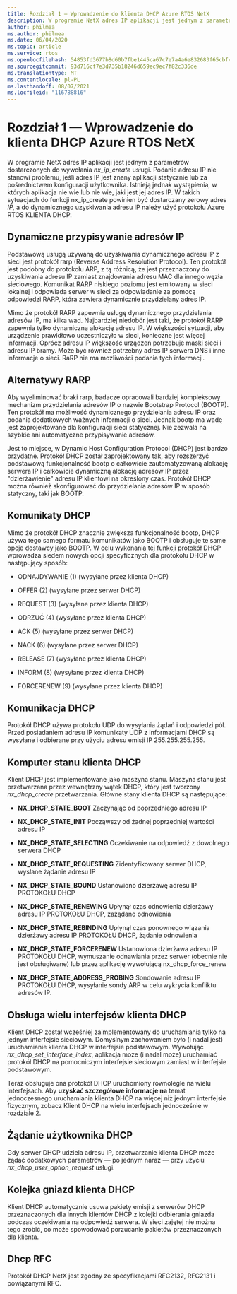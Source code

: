 ```yaml
---
title: Rozdział 1 — Wprowadzenie do klienta DHCP Azure RTOS NetX
description: W programie NetX adres IP aplikacji jest jednym z parametrów dostarczonych do wywołania nx_ip_create usługi.
author: philmea
ms.author: philmea
ms.date: 06/04/2020
ms.topic: article
ms.service: rtos
ms.openlocfilehash: 54853fd3677b8d60b7fbe1445ca67c7e7a4a6e832683f65cbfca86158cb7fbd3
ms.sourcegitcommit: 93d716cf7e3d735b18246d659ec9ec7f82c336de
ms.translationtype: MT
ms.contentlocale: pl-PL
ms.lasthandoff: 08/07/2021
ms.locfileid: "116788816"
---
```

# <a name="chapter-1---introduction-to-azure-rtos-netx-dhcp-client"></a>Rozdział 1 — Wprowadzenie do klienta DHCP Azure RTOS NetX

W programie NetX adres IP aplikacji jest jednym z parametrów dostarczonych do wywołania *nx_ip_create* usługi. Podanie adresu IP nie stanowi problemu, jeśli adres IP jest znany aplikacji statycznie lub za pośrednictwem konfiguracji użytkownika. Istnieją jednak wystąpienia, w których aplikacja nie wie lub nie wie, jaki jest jej adres IP. W takich sytuacjach do funkcji nx_ip_create powinien być dostarczany zerowy adres *IP,* a do dynamicznego uzyskiwania adresu IP należy użyć protokołu Azure RTOS KLIENTA DHCP.

## <a name="dynamic-ip-address-assignment"></a>Dynamiczne przypisywanie adresów IP

Podstawową usługą używaną do uzyskiwania dynamicznego adresu IP z sieci jest protokół rarp (Reverse Address Resolution Protocol). Ten protokół jest podobny do protokołu ARP, z tą różnicą, że jest przeznaczony do uzyskiwania adresu IP zamiast znajdowania adresu MAC dla innego węzła sieciowego. Komunikat RARP niskiego poziomu jest emitowany w sieci lokalnej i odpowiada serwer w sieci za odpowiadanie za pomocą odpowiedzi RARP, która zawiera dynamicznie przydzielany adres IP.

Mimo że protokół RARP zapewnia usługę dynamicznego przydzielania adresów IP, ma kilka wad. Najbardziej niedobór jest taki, że protokół RARP zapewnia tylko dynamiczną alokację adresu IP. W większości sytuacji, aby urządzenie prawidłowo uczestniczyło w sieci, konieczne jest więcej informacji. Oprócz adresu IP większość urządzeń potrzebuje maski sieci i adresu IP bramy. Może być również potrzebny adres IP serwera DNS i inne informacje o sieci. RaRP nie ma możliwości podania tych informacji.

## <a name="rarp-alternatives"></a>Alternatywy RARP

Aby wyeliminować braki rarp, badacze opracowali bardziej kompleksowy mechanizm przydzielania adresów IP o nazwie Bootstrap Protocol (BOOTP). Ten protokół ma możliwość dynamicznego przydzielania adresu IP oraz podania dodatkowych ważnych informacji o sieci. Jednak bootp ma wadę jest zaprojektowane dla konfiguracji sieci statycznej. Nie zezwala na szybkie ani automatyczne przypisywanie adresów.

Jest to miejsce, w Dynamic Host Configuration Protocol (DHCP) jest bardzo przydatne. Protokół DHCP został zaprojektowany tak, aby rozszerzyć podstawową funkcjonalność bootp o całkowicie zautomatyzowaną alokację serwera IP i całkowicie dynamiczną alokację adresów IP przez "dzierżawienie" adresu IP klientowi na określony czas. Protokół DHCP można również skonfigurować do przydzielania adresów IP w sposób statyczny, taki jak BOOTP.

## <a name="dhcp-messages"></a>Komunikaty DHCP

Mimo że protokół DHCP znacznie zwiększa funkcjonalność bootp, DHCP używa tego samego formatu komunikatów jako BOOTP i obsługuje te same opcje dostawcy jako BOOTP. W celu wykonania tej funkcji protokół DHCP wprowadza siedem nowych opcji specyficznych dla protokołu DHCP w następujący sposób:

- ODNAJDYWANIE (1) (wysyłane przez klienta DHCP)

- OFFER (2) (wysyłane przez serwer DHCP)

- REQUEST (3) (wysyłane przez klienta DHCP)

- ODRZUĆ (4) (wysyłane przez klienta DHCP)

- ACK (5) (wysyłane przez serwer DHCP)

- NACK (6) (wysyłane przez serwer DHCP)

- RELEASE (7) (wysyłane przez klienta DHCP)

- INFORM (8) (wysyłane przez klienta DHCP)

- FORCERENEW (9) (wysyłane przez klienta DHCP)

## <a name="dhcp-communication"></a>Komunikacja DHCP

Protokół DHCP używa protokołu UDP do wysyłania żądań i odpowiedzi pól. Przed posiadaniem adresu IP komunikaty UDP z informacjami DHCP są wysyłane i odbierane przy użyciu adresu emisji IP 255.255.255.255.

## <a name="dhcp-client-state-machine"></a>Komputer stanu klienta DHCP

Klient DHCP jest implementowane jako maszyna stanu. Maszyna stanu jest przetwarzana przez wewnętrzny wątek DHCP, który jest tworzony *nx_dhcp_create* przetwarzania. Główne stany klienta DHCP są następujące:


- **NX_DHCP_STATE_BOOT** Zaczynając od poprzedniego adresu IP

- **NX_DHCP_STATE_INIT** Począwszy od żadnej poprzedniej wartości adresu IP

- **NX_DHCP_STATE_SELECTING** Oczekiwanie na odpowiedź z dowolnego serwera DHCP

- **NX_DHCP_STATE_REQUESTING** Zidentyfikowany serwer DHCP, wysłane żądanie adresu IP

- **NX_DHCP_STATE_BOUND** Ustanowiono dzierżawę adresu IP PROTOKOŁU DHCP

- **NX_DHCP_STATE_RENEWING** Upłynął czas odnowienia dzierżawy adresu IP PROTOKOŁU DHCP, zażądano odnowienia

- **NX_DHCP_STATE_REBINDING** Upłynął czas ponownego wiązania dzierżawy adresu IP PROTOKOŁU DHCP, żądanie odnowienia

- **NX_DHCP_STATE_FORCERENEW** Ustanowiona dzierżawa adresu IP PROTOKOŁU DHCP, wymuszanie odnawiania przez serwer (obecnie nie jest obsługiwane) lub przez aplikację wywołującą nx_dhcp_force_renew

- **NX_DHCP_STATE_ADDRESS_PROBING** Sondowanie adresu IP PROTOKOŁU DHCP, wysyłanie sondy ARP w celu wykrycia konfliktu adresów IP.

## <a name="dhcp-client-multiple-interface-support"></a>Obsługa wielu interfejsów klienta DHCP

Klient DHCP został wcześniej zaimplementowany do uruchamiania tylko na jednym interfejsie sieciowym. Domyślnym zachowaniem było (i nadal jest) uruchamianie klienta DHCP w interfejsie podstawowym. Wywołując *nx_dhcp_set_interface_index*, aplikacja może (i nadal może) uruchamiać protokół DHCP na pomocniczym interfejsie sieciowym zamiast w interfejsie podstawowym.

Teraz obsługuje ona protokół DHCP uruchomiony równolegle na wielu interfejsach. Aby **uzyskać szczegółowe informacje na** temat jednoczesnego uruchamiania klienta DHCP na więcej niż jednym interfejsie fizycznym, zobacz Klient DHCP na wielu interfejsach jednocześnie w rozdziale 2.

## <a name="dhcp-user-request"></a>Żądanie użytkownika DHCP

Gdy serwer DHCP udziela adresu IP, przetwarzanie klienta DHCP może żądać dodatkowych parametrów — po jednym naraz — przy użyciu *nx_dhcp_user_option_request* usługi.

## <a name="dhcp-client-socket-queue"></a>Kolejka gniazd klienta DHCP 

Klient DHCP automatycznie usuwa pakiety emisji z serwerów DHCP przeznaczonych dla innych klientów DHCP z kolejki odbierania gniazda podczas oczekiwania na odpowiedź serwera. W sieci zajętej nie można tego zrobić, co może spowodować porzucanie pakietów przeznaczonych dla klienta.

## <a name="dhcp-rfcs"></a>Dhcp RFC

Protokół DHCP NetX jest zgodny ze specyfikacjami RFC2132, RFC2131 i powiązanymi RFC.


